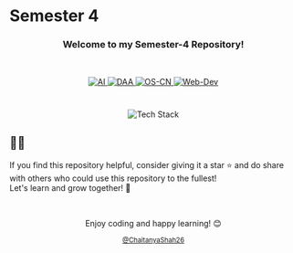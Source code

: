 # Semester 4  

<h3 align="center">Welcome to my Semester-4 Repository!</h3>

<br>
<p align="center">
    <a href="https://github.com/ChaitanyaShah26/semester-4/tree/main/AI">
    	<img src="https://custom-icon-badges.demolab.com/badge/AI-2B547E?style=for-the-badge&logo=folder" alt="AI">
    </a>
    <a href="https://github.com/ChaitanyaShah26/semester-4/tree/main/DAA">
    	<img src="https://custom-icon-badges.demolab.com/badge/DAA-2B547E?style=for-the-badge&logo=folder" alt="DAA">
	</a>
    <a href="https://github.com/ChaitanyaShah26/semester-4/tree/main/OS-CN">
    	<img src="https://custom-icon-badges.demolab.com/badge/OS%20&%20CN-2B547E?style=for-the-badge&logo=folder" alt="OS-CN">
    </a>
    <a href="https://github.com/ChaitanyaShah26/semester-4/tree/main/Web-Dev">
    	<img src="https://custom-icon-badges.demolab.com/badge/Web_Dev-2B547E?style=for-the-badge&logo=folder" alt="Web-Dev">
    </a>
</p> 

#

<p align="center">
	<img src="https://go-skill-icons.vercel.app/api/icons?i=python,c,java,jupyter,html,css,javascript,bootstrap" alt="Tech Stack">
</p>



## 🌟🌟

If you find this repository helpful, consider giving it a star ⭐ and do share with others who could use this repository to the fullest!
<br>Let's learn and grow together! 🚀  


<br>

<p align="center">Enjoy coding and happy learning! 😊</p>
<p align="center"><small><a href="https://github.com/ChaitanyaShah26">@ChaitanyaShah26</a></small></p>
